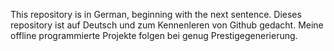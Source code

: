 This repository is in German, beginning with the next sentence. Dieses repository ist auf Deutsch und zum Kennenleren von Github gedacht. Meine offline programmierte Projekte folgen bei genug Prestigegenerierung.
